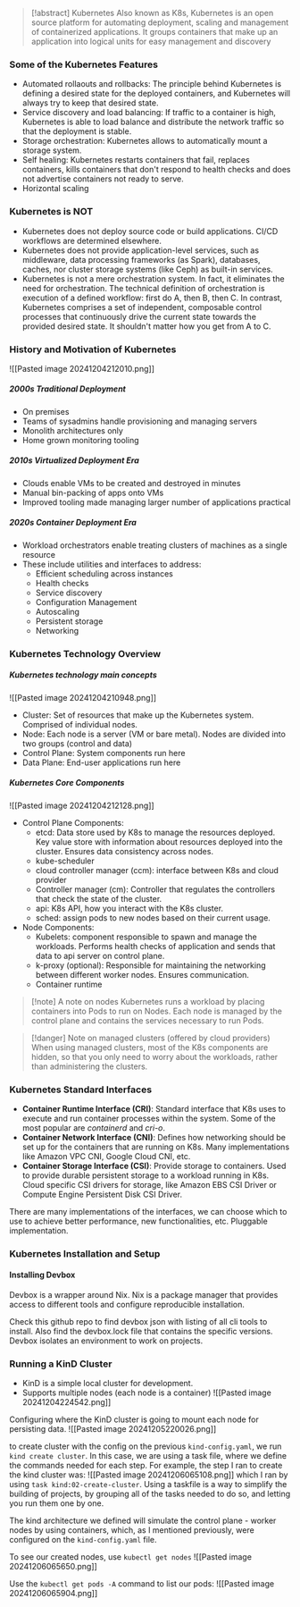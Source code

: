 
> [!abstract] Kubernetes
> Also known as K8s, Kubernetes is an open source platform for automating deployment, scaling and management of containerized applications. It groups containers that make up an application into logical units for easy management and discovery

### Some of the Kubernetes Features
- Automated rollaouts and rollbacks: The principle behind Kubernetes is defining a desired state for the deployed containers, and Kubernetes will always try to keep that desired state. 
- Service discovery and load balancing: If traffic to a container is high, Kubernetes is able to load balance and distribute the network traffic so that the deployment is stable. 
- Storage orchestration: Kubernetes allows to automatically mount a storage system.
- Self healing: Kubernetes restarts containers that fail, replaces containers, kills containers that don't respond to health checks and does not advertise containers not ready to serve.
- Horizontal scaling

### Kubernetes is NOT
- Kubernetes does not deploy source code or build applications. CI/CD workflows are determined elsewhere. 
- Kubernetes does not provide application-level services, such as middleware, data processing frameworks (as Spark), databases, caches, nor cluster storage systems (like Ceph) as built-in services. 
- Kubernetes is not a mere orchestration system. In fact, it eliminates the need for orchestration. The technical definition of orchestration is execution of a defined workflow: first do A, then B, then C. In contrast, Kubernetes comprises a set of independent, composable control processes that continuously drive the current state towards the provided desired state. It shouldn't matter how you get from A to C.

### History and Motivation of Kubernetes

![[Pasted image 20241204212010.png]]
##### 2000s Traditional Deployment
- On premises
- Teams of sysadmins handle provisioning and managing servers
- Monolith architectures only
- Home grown monitoring tooling

##### 2010s Virtualized Deployment Era
- Clouds enable VMs to be created and destroyed in minutes
- Manual bin-packing of apps onto VMs 
- Improved tooling made managing larger number of applications practical

##### 2020s Container Deployment Era
- Workload orchestrators enable treating clusters of machines as a single resource
- These include utilities and interfaces to address:
	- Efficient scheduling across instances
	- Health checks
	- Service discovery
	- Configuration Management
	- Autoscaling 
	- Persistent storage
	- Networking


### Kubernetes Technology Overview

##### Kubernetes technology main concepts
![[Pasted image 20241204210948.png]]
- Cluster: Set of resources that make up the Kubernetes system. Comprised of individual nodes. 
- Node: Each node is a server (VM or bare metal). Nodes are divided into two groups (control and data)
- Control Plane: System components run here
- Data Plane: End-user applications run here
##### Kubernetes Core Components
![[Pasted image 20241204212128.png]]
- Control Plane Components: 
	- etcd: Data store used by K8s to manage the resources deployed. Key value store with information about resources deployed into the cluster. Ensures data consistency across nodes. 
	- kube-scheduler
	- cloud controller manager (ccm): interface between K8s and cloud provider
	- Controller manager (cm): Controller that regulates the controllers that check the state of the cluster.
	- api: K8s API, how you interact with the K8s cluster. 
	- sched: assign pods to new nodes based on their current usage. 
- Node Components:
	- Kubelets: component responsible to spawn and manage the workloads. Performs health checks of application and sends that data to api server on control plane.
	- k-proxy (optional): Responsible for maintaining the networking between different worker nodes. Ensures communication. 
	- Container runtime

> [!note] A note on nodes
> Kubernetes runs a workload by placing containers into Pods to run on Nodes. Each node is managed by the control plane and contains the services necessary to run Pods.

> [!danger] Note on managed clusters (offered by cloud providers)
> When using managed clusters, most of the K8s components are hidden, so that you only need to worry about the workloads, rather than administering the clusters. 

### Kubernetes Standard Interfaces

- **Container Runtime Interface (CRI)**: Standard interface that K8s uses to execute and run container processes within the system. Some of the most popular are *containerd* and *cri-o*.
- **Container Network Interface (CNI)**: Defines how networking should be set up for the containers that are running on K8s. Many implementations like Amazon VPC CNI, Google Cloud CNI, etc. 
- **Container Storage Interface (CSI)**: Provide storage to containers. Used to provide durable persistent storage to a workload running in K8s. Cloud specific CSI drivers for storage, like Amazon EBS CSI Driver or Compute Engine Persistent Disk CSI Driver.

There are many implementations of the interfaces, we can choose which to use to achieve better performance, new functionalities, etc. Pluggable implementation.

### Kubernetes Installation and Setup

#### Installing Devbox
Devbox is a wrapper around Nix. Nix is a package manager that provides access to different tools and configure reproducible installation. 

Check this github repo to find devbox json with listing of all cli tools to install. Also find the devbox.lock file that contains the specific versions. Devbox isolates an environment to work on projects. 

### Running a KinD Cluster
- KinD is a simple local cluster for development. 
- Supports multiple nodes (each node is a container)
![[Pasted image 20241204224542.png]]

Configuring where the KinD cluster is going to mount each node for persisting data. 
![[Pasted image 20241205220026.png]]

to create cluster with the config on the previous `kind-config.yaml`, we run `kind create cluster`. In this case, we are using a task file, where we define the commands needed for each step. For example, the step I ran to create the kind cluster was:
![[Pasted image 20241206065108.png]]
which I ran by using `task kind:02-create-cluster`. Using a taskfile is a way to simplify the building of projects, by grouping all of the tasks needed to do so, and letting you run them one by one.

The kind architecture we defined will simulate the control plane - worker nodes by using containers, which, as I mentioned previously, were configured on the `kind-config.yaml` file.

To see our created nodes, use `kubectl get nodes`
![[Pasted image 20241206065650.png]]

Use the `kubectl get pods -A` command to list our pods:
![[Pasted image 20241206065904.png]]
